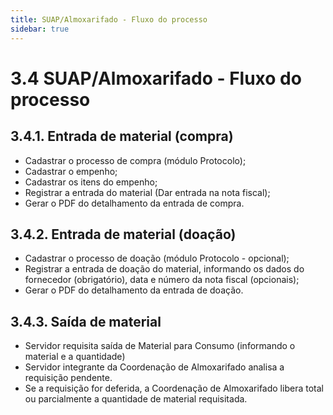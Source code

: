 ```yaml
---
title: SUAP/Almoxarifado - Fluxo do processo
sidebar: true
---
```


# 3.4 SUAP/Almoxarifado - Fluxo do processo

## 3.4.1. Entrada de material (compra)
* Cadastrar o processo de compra (módulo Protocolo);
* Cadastrar o empenho;
* Cadastrar os itens do empenho;
* Registrar a entrada do material (Dar entrada na nota fiscal);
* Gerar o PDF do detalhamento da entrada de compra.

## 3.4.2. Entrada de material (doação)

* Cadastrar o processo de doação (módulo Protocolo - opcional);
* Registrar a entrada de doação do material, informando os dados do fornecedor (obrigatório), data e número da nota fiscal (opcionais);
* Gerar o PDF do detalhamento da entrada de doação.

## 3.4.3. Saída de material

* Servidor requisita saída de Material para Consumo (informando o material e a quantidade)
* Servidor integrante da Coordenação de Almoxarifado analisa a requisição pendente.
* Se a requisição for deferida, a Coordenação de Almoxarifado libera total ou parcialmente a quantidade de material requisitada.
